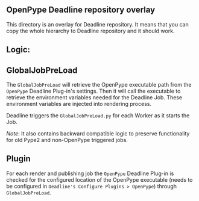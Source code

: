 ## OpenPype Deadline repository overlay

 This directory is an overlay for Deadline repository. 
 It means that you can copy the whole hierarchy to Deadline repository and it 
 should work.
 
 Logic:
 -----
 GlobalJobPreLoad
 ----- 
 
The `GlobalJobPreLoad` will retrieve the OpenPype executable path from the
`OpenPype` Deadline Plug-in's settings. Then it will call the executable to 
retrieve the environment variables needed for the Deadline Job.
These environment variables are injected into rendering process.

Deadline triggers the `GlobalJobPreLoad.py` for each Worker as it starts the 
Job.  

*Note*: It also contains backward compatible logic to preserve functionality 
for old Pype2 and non-OpenPype triggered jobs.
 
 Plugin
 ------
 For each render and publishing job the `OpenPype` Deadline Plug-in is checked 
 for the configured location of the OpenPype executable (needs to be configured 
 in `Deadline's Configure Plugins > OpenPype`) through `GlobalJobPreLoad`.
 
 
